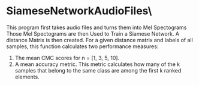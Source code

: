 # SiameseNetworkAudioFiles\
This program first takes audio files and turns them into Mel Spectograms
Those Mel Spectograms are then Used to Train a Siamese Network.
A distance Matrix is then created.
For a given distance matrix and labels of all samples, this function calculates two performance measures:
1) The mean CMC scores for n = [1, 3, 5, 10].
2) A mean accuracy metric. This metric calculates how many of the k samples that belong to the same class are among the first k ranked elements.
       
